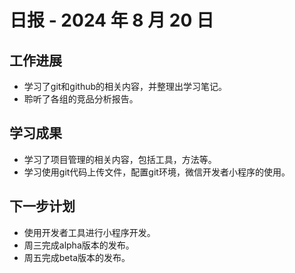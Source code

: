 # 日报 - 2024 年 8 月 20 日

## 工作进展

- 学习了git和github的相关内容，并整理出学习笔记。
- 聆听了各组的竞品分析报告。

## 学习成果
- 学习了项目管理的相关内容，包括工具，方法等。
- 学习使用git代码上传文件，配置git环境，微信开发者小程序的使用。


## 下一步计划

- 使用开发者工具进行小程序开发。
- 周三完成alpha版本的发布。
- 周五完成beta版本的发布。
